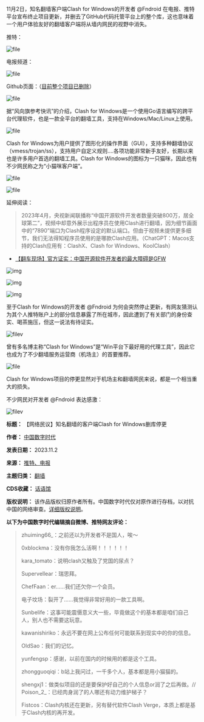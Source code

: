 11月2日，知名翻墙客户端Clash for Windows的开发者 @Fndroid 在电报、推特平台宣布终止项目更新，并删去了GitHub代码托管平台上的整个库，这也意味着一个用户体验友好的翻墙客户端将从墙内网民的视野中消失。


推特：


![file](https://chinadigitaltimes.net/chinese/files/2023/11/image-1698926661203.png)


电报频道：


![file](https://chinadigitaltimes.net/chinese/files/2023/11/image-1698926711836.png)


Github页面：（[目前整个项目已删除](https://github.com/Fndroid/clash_for_windows_pkg "目前整个项目已删除")）


![file](https://chinadigitaltimes.net/chinese/files/2023/11/image-1698926806350.png)


据“风向旗参考快讯”的介绍，Clash for Windows是一个使用Go语言编写的跨平台代理软件，也是一款全平台的翻墙工具，支持在Windows/Mac/Linux上使用。


![file](https://chinadigitaltimes.net/chinese/files/2023/11/image-1698926856435.png)


Clash for Windows为用户提供了图形化的操作界面（GUI），支持多种翻墙协议（vmess/trojan/ss），支持用户自定义规则….各项功能非常新手友好，长期以来也是许多用户首选的翻墙工具。Clash for Windows的图标为一只猫咪，因此也有不少网民称之为“小猫咪客户端”。


![file](https://chinadigitaltimes.net/chinese/files/2023/11/image-1698927335988.png)  

![file](https://chinadigitaltimes.net/chinese/files/2023/11/image-1698930167429.png)


延伸阅读：



> 
> 2023年4月，央视新闻联播称“中国开源软件开发者数量突破800万，居全球第二”，视频中却意外展示出程序员在使用Clash进行翻墙，因为细节画面中的“7890”端口为Clash程序设定的默认端口。但由于视频未提供更多细节，我们无法得知程序员使用的是哪款Clash应用。（ChatGPT：Macos支持的Clash应用有：ClashX、Clash for Windows、KoolClash）
> 
> 
> 


* [【翻车现场】官方证实：中国开源软件开发者的最大障碍是GFW](https://chinadigitaltimes.net/chinese/695054.html "【翻车现场】官方证实：中国开源软件开发者的最大障碍是GFW")


![img](https://chinadigitaltimes.net/chinese/files/2023/04/image-1681815280350.png)  

![img](https://chinadigitaltimes.net/chinese/files/2023/04/image-1681814979948.png)  

![img](https://chinadigitaltimes.net/chinese/files/2023/04/image-1681815442173.png)


至于Clash for Windows的开发者 @Fndroid 为何会突然停止更新，有网友猜测认为其个人推特账户上的部分信息暴露了所在城市，因此遭到了有关部门的身份查实、喝茶施压，但这一说法有待证实。


![filev](https://chinadigitaltimes.net/chinese/files/2023/11/image-1698931030290.png)


曾有多名博主称“Clash for Windows”是“Win平台下最好用的代理工具”，因此它也成为了不少翻墙服务运营商（机场主）的首要推荐。


![file](https://chinadigitaltimes.net/chinese/files/2023/11/image-1698929231708.png)


Clash for Windows项目的停更显然对于机场主和翻墙网民来说，都是一个相当重大的损失。


不少网民对开发者 @Fndroid 表达感激：


![filev](https://chinadigitaltimes.net/chinese/files/2023/11/image-1698929453137.png)




**标题：** 【网络民议】知名翻墙的客户端Clash for Windows删库停更  

**作者：** [中国数字时代](https://chinadigitaltimes.net/space/中国数字时代)  

**发表日期：** 2023.11.2  

**来源：** [推特、电报](https://chinadigitaltimes.net/chinese/feed)  

**主题归类：** [翻墙](https://chinadigitaltimes.net/space/翻墙)  

**CDS收藏：** [话语馆](https://chinadigitaltimes.net/space/%E8%AF%9D%E8%AF%AD%E9%A6%86)  

**版权说明：** 该作品版权归原作者所有。中国数字时代仅对原作进行存档，以对抗中国的网络审查。[详细版权说明](https://chinadigitaltimes.net/chinese/copyright)。


**以下为中国数字时代编辑摘自微博、推特网友评论：** 



> 
> zhuiming66\_：之前还以为开发者不是国人，唉～ 
> 
> 
> 0xblockma：没有你我怎么活啊！！！！！！
> 
> 
> kara\_tomato：说明clash又触及了党国的尿点？
> 
> 
> Supervellear：瑞思拜。
> 
> 
> ChefFaan：er……我们还欠你一个会员。
> 
> 
> 电子坟场：裂开了……我觉得非常好用的一款工具啊。
> 
> 
> Sunbelife：这事可能震慑意义大一些，毕竟做这个的基本都是咱们自己人，别人也不需要这玩意。
> 
> 
> kawanishiriko：永远不要在网上公布任何可能联系到现实中的你的信息。
> 
> 
> OldSao：我们的记忆。
> 
> 
> yunfengsp：感谢，以前在国内的时候用的都是这个工具。
> 
> 
> zhongguoqiqi：b站上我问过，一千多个人，基本都是用小猫猫的。
> 
> 
> shengxj1：做类似项目的还是要保护好自己的个人信息or润了之后再做。// Poison\_2\_：已经肉身润了的人哪还有动力维护梯子？
> 
> 
> Fistcos：Clash内核还在更新，另有替代软件Clash Verge，本质上都是基于Clash内核的再开发。
> 
> 
> 

